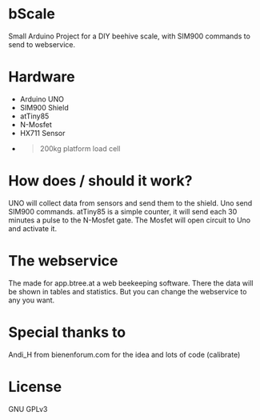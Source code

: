 # bScale

Small Arduino Project for a DIY beehive scale, with SIM900 commands to send to webservice.

# Hardware

* Arduino UNO
* SIM900 Shield
* atTiny85
* N-Mosfet
* HX711 Sensor
* > 200kg platform load cell

# How does / should it work?

UNO will collect data from sensors and send them to the shield. Uno send SIM900 commands. 
atTiny85 is a simple counter, it will send each 30 minutes a pulse to the N-Mosfet gate. The Mosfet will open circuit to Uno and activate it.

# The webservice

The made for app.btree.at a web beekeeping software. There the data will be shown in tables and statistics. But you can change the webservice to any you want.

# Special thanks to
Andi_H from bienenforum.com for the idea and lots of code (calibrate)

# License 
GNU GPLv3 


